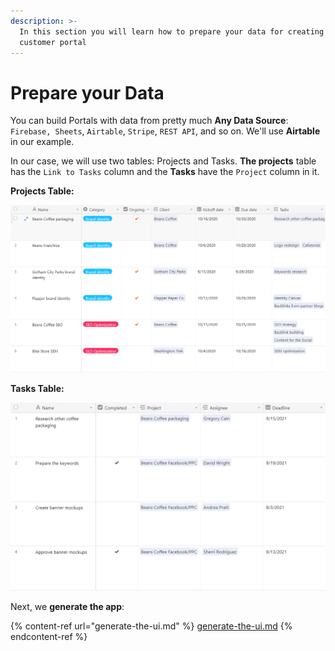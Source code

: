 ```yaml
---
description: >-
  In this section you will learn how to prepare your data for creating a
  customer portal
---
```


# Prepare your Data

You can build Portals with data from pretty much **Any Data Source**: `Firebase, Sheets`, `Airtable`, `Stripe`, `REST API`, and so on. We'll use **Airtable** in our example.

In our case, we will use two tables: Projects and Tasks. **The projects** table has the `Link to Tasks` column and the **Tasks** have the `Project` column in it.

**Projects Table:**

![](<../../.gitbook/assets/image (807).png>)

**Tasks Table:**

![](<../../.gitbook/assets/image (808).png>)

Next, we **generate the app**:

{% content-ref url="generate-the-ui.md" %}
[generate-the-ui.md](generate-the-ui.md)
{% endcontent-ref %}
